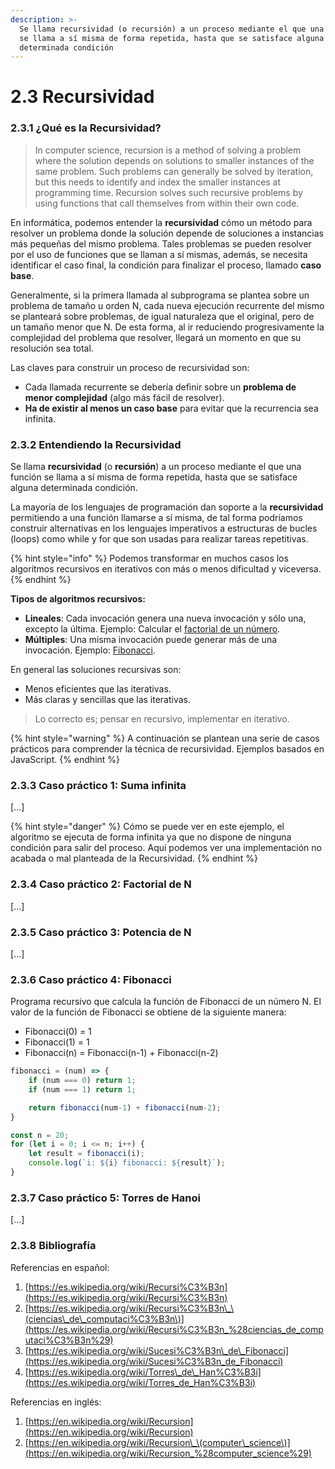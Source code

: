 ```yaml
---
description: >-
  Se llama recursividad (o recursión) a un proceso mediante el que una función
  se llama a sí misma de forma repetida, hasta que se satisface alguna
  determinada condición
---
```


# 2.3 Recursividad

### 2.3.1 ¿Qué es la Recursividad?

> In computer science, recursion is a method of solving a problem where the solution depends on solutions to smaller instances of the same problem. Such problems can generally be solved by iteration, but this needs to identify and index the smaller instances at programming time. Recursion solves such recursive problems by using functions that call themselves from within their own code.

En informática, podemos entender la **recursividad** cómo un método para resolver un problema donde la solución depende de soluciones a instancias más pequeñas del mismo problema. Tales problemas se pueden resolver por el uso de funciones que se llaman a sí mismas, además, se necesita identificar el caso final, la condición para finalizar el proceso, llamado **caso base**.

Generalmente, si la primera llamada al subprograma se plantea sobre un problema de tamaño u orden N, cada nueva ejecución recurrente del mismo se planteará sobre problemas, de igual naturaleza que el original, pero de un tamaño menor que N. De esta forma, al ir reduciendo progresivamente la complejidad del problema que resolver, llegará un momento en que su resolución sea total.

Las claves para construir un proceso de recursividad son:

* Cada llamada recurrente se debería definir sobre un **problema de menor complejidad** \(algo más fácil de resolver\).
* **Ha de existir al menos un caso base** para evitar que la recurrencia sea infinita.

### 2.3.2 Entendiendo la Recursividad

Se llama **recursividad** \(o **recursión**\) a un proceso mediante el que una función se llama a sí misma de forma repetida, hasta que se satisface alguna determinada condición.

La mayoría de los lenguajes de programación dan soporte a la **recursividad** permitiendo a una función llamarse a sí misma, de tal forma podríamos construir alternativas en los lenguajes imperativos a estructuras de bucles \(loops\) como while y for que son usadas para realizar tareas repetitivas.

{% hint style="info" %}
Podemos transformar en muchos casos los algoritmos recursivos en iterativos con más o menos dificultad y viceversa.
{% endhint %}

**Tipos de algoritmos recursivos:**

* **Lineales**: Cada invocación genera una nueva invocación y sólo una, excepto la última. Ejemplo: Calcular el [factorial de un número](2.3-recursividad.md#2-3-4-caso-practico-factorial-de-n).
* **Múltiples**: Una misma invocación puede generar más de una invocación. Ejemplo: [Fibonacci](2.3-recursividad.md#2-3-6-caso-practico-fibonacci).

En general las soluciones recursivas son:

* Menos eficientes que las iterativas.
* Más claras y sencillas que las iterativas.

> Lo correcto es; pensar en recursivo, implementar en iterativo.

{% hint style="warning" %}
A continuación se plantean una serie de casos prácticos para comprender la técnica de recursividad. Ejemplos basados en JavaScript.
{% endhint %}

### 2.3.3 Caso práctico 1: Suma infinita

\[...\]

{% hint style="danger" %}
Cómo se puede ver en este ejemplo, el algoritmo se ejecuta de forma infinita ya que no dispone de ninguna condición para salir del proceso. Aquí podemos ver una implementación no acabada o mal planteada de la Recursividad.
{% endhint %}

### 2.3.4 Caso práctico 2: Factorial de N

\[...\]

### 2.3.5 Caso práctico 3: Potencia de N

\[...\]

### 2.3.6 Caso práctico 4: Fibonacci

Programa recursivo que calcula la función de Fibonacci de un número N. El valor de la función de Fibonacci se obtiene de la siguiente manera:

* Fibonacci\(0\) = 1
* Fibonacci\(1\) = 1
* Fibonacci\(n\) = Fibonacci\(n-1\) + Fibonacci\(n-2\)

```javascript
fibonacci = (num) => {
    if (num === 0) return 1;
    if (num === 1) return 1;

    return fibonacci(num-1) + fibonacci(num-2);
}

const n = 20;
for (let i = 0; i <= n; i++) {
    let result = fibonacci(i);
    console.log(`i: ${i} fibonacci: ${result}`);
}
```

### 2.3.7 Caso práctico 5: Torres de Hanoi

\[...\]

### 2.3.8 Bibliografía

Referencias en español:

1. [https://es.wikipedia.org/wiki/Recursi%C3%B3n](https://es.wikipedia.org/wiki/Recursi%C3%B3n)
2. [https://es.wikipedia.org/wiki/Recursi%C3%B3n\_\(ciencias\_de\_computaci%C3%B3n\)](https://es.wikipedia.org/wiki/Recursi%C3%B3n_%28ciencias_de_computaci%C3%B3n%29)
3. [https://es.wikipedia.org/wiki/Sucesi%C3%B3n\_de\_Fibonacci](https://es.wikipedia.org/wiki/Sucesi%C3%B3n_de_Fibonacci)
4. [https://es.wikipedia.org/wiki/Torres\_de\_Han%C3%B3i](https://es.wikipedia.org/wiki/Torres_de_Han%C3%B3i)

Referencias en inglés:

1. [https://en.wikipedia.org/wiki/Recursion](https://en.wikipedia.org/wiki/Recursion)
2. [https://en.wikipedia.org/wiki/Recursion\_\(computer\_science\)](https://en.wikipedia.org/wiki/Recursion_%28computer_science%29)

